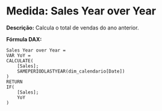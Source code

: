 # Medida: Sales Year over Year

**Descrição:** Calcula o total de vendas do ano anterior.

**Fórmula DAX:**
```DAX
Sales Year over Year = 
VAR YoY =
CALCULATE(
    [Sales];
    SAMEPERIODLASTYEAR(dim_calendario[Date])
)
RETURN
IF(
    [Sales];
    YoY
)
